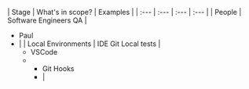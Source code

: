 

| Stage | What's in scope? | Examples |
| :--- | :---        | :---   | :--- |
| People | Software Engineers QA | <ul><li>Paul</li><li> |
| Local Environments | IDE Git Local tests | <ul><li>VSCode</li><li><ul><li>Git Hooks</li><li> |
